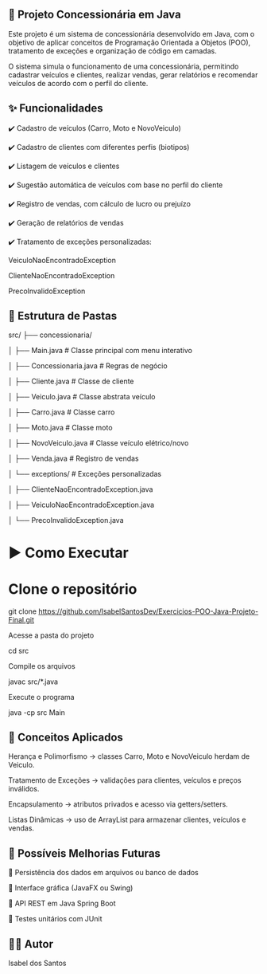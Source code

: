 ## 🚗 Projeto Concessionária em Java

Este projeto é um sistema de concessionária desenvolvido em Java, com o objetivo de aplicar conceitos de Programação Orientada a Objetos (POO), tratamento de exceções e organização de código em camadas.

O sistema simula o funcionamento de uma concessionária, permitindo cadastrar veículos e clientes, realizar vendas, gerar relatórios e recomendar veículos de acordo com o perfil do cliente.


## ✨ Funcionalidades

✔️ Cadastro de veículos (Carro, Moto e NovoVeiculo)

✔️ Cadastro de clientes com diferentes perfis (biotipos)

✔️ Listagem de veículos e clientes

✔️ Sugestão automática de veículos com base no perfil do cliente

✔️ Registro de vendas, com cálculo de lucro ou prejuízo

✔️ Geração de relatórios de vendas

✔️ Tratamento de exceções personalizadas:

VeiculoNaoEncontradoException

ClienteNaoEncontradoException

PrecoInvalidoException


## 📂 Estrutura de Pastas
src/
 ├── concessionaria/
 
 │   ├── Main.java               # Classe principal com menu interativo
 
 │   ├── Concessionaria.java     # Regras de negócio
 
 │   ├── Cliente.java            # Classe de cliente
 
 │   ├── Veiculo.java            # Classe abstrata veículo
 
 │   ├── Carro.java              # Classe carro
 
 │   ├── Moto.java               # Classe moto
 
 │   ├── NovoVeiculo.java        # Classe veículo elétrico/novo
 
 │   ├── Venda.java              # Registro de vendas
 
 │   └── exceptions/             # Exceções personalizadas
 
   │ ├── ClienteNaoEncontradoException.java
 
   │ ├── VeiculoNaoEncontradoException.java
 
   │ └── PrecoInvalidoException.java


# ▶️ Como Executar

# Clone o repositório

git clone https://github.com/IsabelSantosDev/Exercicios-POO-Java-Projeto-Final.git

Acesse a pasta do projeto

cd src

Compile os arquivos

javac src/*.java

Execute o programa

java -cp src Main


## 🎯 Conceitos Aplicados

Herança e Polimorfismo → classes Carro, Moto e NovoVeiculo herdam de Veiculo.

Tratamento de Exceções → validações para clientes, veículos e preços inválidos.

Encapsulamento → atributos privados e acesso via getters/setters.

Listas Dinâmicas → uso de ArrayList para armazenar clientes, veículos e vendas.


## 📌 Possíveis Melhorias Futuras

🔹 Persistência dos dados em arquivos ou banco de dados

🔹 Interface gráfica (JavaFX ou Swing)

🔹 API REST em Java Spring Boot

🔹 Testes unitários com JUnit


## 👩‍💻 Autor

Isabel dos Santos
